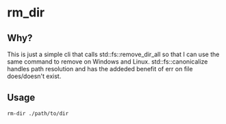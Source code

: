 # rm_dir

## Why?
This is just a simple cli that calls std::fs::remove_dir_all so that I can use the same command to remove on Windows and Linux. std::fs::canonicalize handles path resolution and has the addeded benefit of err on file does/doesn't exist.

## Usage
`rm-dir ./path/to/dir`
